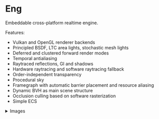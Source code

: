 # Eng

Embeddable cross-platform realtime engine.

Features:
- Vulkan and OpenGL renderer backends
- Principled BSDF, LTC area lights, stochastic mesh lights
- Deferred and clustered forward render modes
- Temporal antialiasing
- Raytraced reflections, GI and shadows
- Hardware raytracing and software raytracing fallback
- Order-independent transparency
- Procedural sky
- Framegraph with automatic barrier placement and resource aliasing
- Dynamic BVH as main scene structure
- Occlusion culling based on software rasterization
- Simple ECS

<details>
  <summary>Images</summary>
  <div>
      <div float="middle">
        <img src="images/pbr.png" />
      </div>
      <div float="middle">
        <img src="images/fg.png" />
      </div>
    </div>
</details>